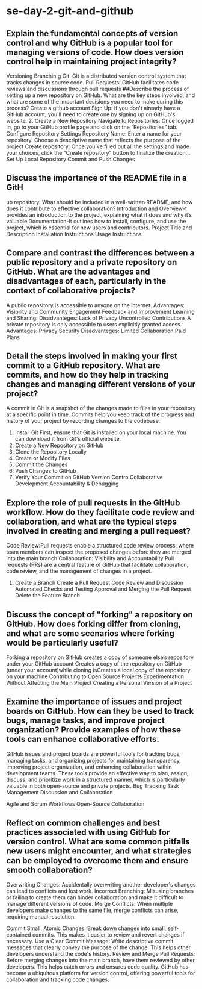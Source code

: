 # se-day-2-git-and-github
## Explain the fundamental concepts of version control and why GitHub is a popular tool for managing versions of code. How does version control help in maintaining project integrity?
Versioning
Branchin g
Git: Git is a distributed version control system that tracks changes in source code.
Pull Requests: GitHub facilitates code reviews and discussions through pull requests
##Describe the process of setting up a new repository on GitHub. What are the key steps involved, and what are some of the important decisions you need to make during this process?
Create a github account
Sign Up: If you don't already have a GitHub account, you'll need to create one by signing up on GitHub's website.
2. Create a New Repository
Navigate to Repositories: Once logged in, go to your GitHub profile page and click on the “Repositories” tab.
Configure Repository Settings
Repository Name: Enter a name for your repository. Choose a descriptive name that reflects the purpose of the project
 Create repository: Once you’ve filled out all the settings and made your choices, click the “Create repository” button to finalize the creation.
 . Set Up Local Repository
  Commit and Push Changes
## Discuss the importance of the README file in a GitH
ub repository. What should be included in a well-written README, and how does it contribute to effective collaboration?
Introduction and Overview-t provides an introduction to the project, explaining what it does and why it’s valuable
Documentation-It outlines how to install, configure, and use the project, which is essential for new users and contributors.
Project Title and Description
Installation Instructions
Usage Instructions
## Compare and contrast the differences between a public repository and a private repository on GitHub. What are the advantages and disadvantages of each, particularly in the context of collaborative projects?
A public repository is accessible to anyone on the internet.
Advantages:
Visibility and Community Engagement
Feedback and Improvement
Learning and Sharing:
Disadvanteges:
Lack of Privacy
Uncontrolled Contributions
A private repository is only accessible to users explicitly granted access.
Advantages:
Privacy
Security
Disadvanteges:
Limited Collaboration
Paid Plans
## Detail the steps involved in making your first commit to a GitHub repository. What are commits, and how do they help in tracking changes and managing different versions of your project?
A commit in Git is a snapshot of the changes made to files in your repository at a specific point in time. Commits help you keep track of the progress and history of your project by recording changes to the codebase. 
1. Install Git
First, ensure that Git is installed on your local machine. You can download it from Git's official website.
2. Create a New Repository on GitHub
3.  Clone the Repository Locally
4.  Create or Modify Files
 5. Commit the Changes
 6. Push Changes to GitHub
 7. Verify Your Commit on GitHub
    Version Contro
    Collaborative Development
    Accountability & Debugging     

## Explore the role of pull requests in the GitHub workflow. How do they facilitate code review and collaboration, and what are the typical steps involved in creating and merging a pull request?
Code Review:Pull requests enable a structured code review process, where team members can inspect the proposed changes before they are merged into the main branch
Collaboration:
Visibility and Accountability
Pull requests (PRs) are a central feature of GitHub that facilitate collaboration, code review, and the management of changes in a project.
1. Create a Branch
Create a Pull Request
 Code Review and Discussion
Automated Checks and Testing
 Approval and Merging the Pull Request
Delete the Feature Branch
## Discuss the concept of "forking" a repository on GitHub. How does forking differ from cloning, and what are some scenarios where forking would be particularly useful?
Forking a repository on GitHub creates a copy of someone else’s repository under your GitHub account
Creates a copy of the repository on GitHub (under your account)while cloning isCreates a local copy of the repository on your machine
Contributing to Open Source Projects
Experimentation Without Affecting the Main Project
Creating a Personal Version of a Project
## Examine the importance of issues and project boards on GitHub. How can they be used to track bugs, manage tasks, and improve project organization? Provide examples of how these tools can enhance collaborative efforts.
GitHub issues and project boards are powerful tools for tracking bugs, managing tasks, and organizing projects
for maintaining transparency, improving project organization, and enhancing collaboration within development teams. These tools provide an effective way to plan, assign, discuss, and prioritize work in a structured manner, which is particularly valuable in both open-source and private projects.
Bug Tracking
Task Management
Discussion and Collaboration

Agile and Scrum Workflows
Open-Source Collaboration
## Reflect on common challenges and best practices associated with using GitHub for version control. What are some common pitfalls new users might encounter, and what strategies can be employed to overcome them and ensure smooth collaboration?
Overwriting Changes: Accidentally overwriting another developer's changes can lead to conflicts and lost work.
Incorrect Branching: Misusing branches or failing to create them can hinder collaboration and make it difficult to manage different versions of code.
Merge Conflicts: When multiple developers make changes to the same file, merge conflicts can arise, requiring manual resolution.

Commit Small, Atomic Changes: Break down changes into small, self-contained commits. This makes it easier to review and revert changes if necessary.
Use a Clear Commit Message: Write descriptive commit messages that clearly convey the purpose of the change. This helps other developers understand the code's history.
Review and Merge Pull Requests: Before merging changes into the main branch, have them reviewed by other developers. This helps catch errors and ensures code quality.
GitHub has become a ubiquitous platform for version control, offering powerful tools for collaboration and tracking code changes.

